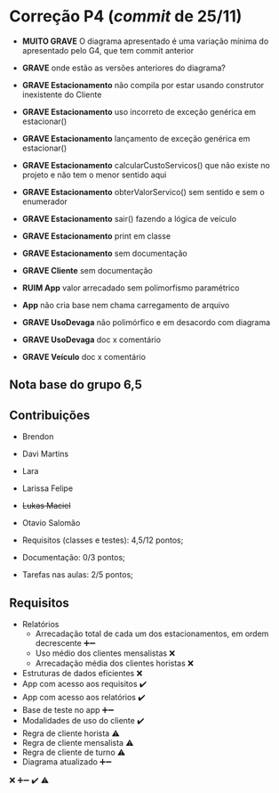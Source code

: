 # Correção P4 (_commit_ de 25/11)

  - **MUITO GRAVE** O diagrama apresentado é uma variação mínima do apresentado pelo G4, que tem commit anterior
  - **GRAVE** onde estão as versões anteriores do diagrama?

  - **GRAVE Estacionamento** não compila por estar usando construtor inexistente do Cliente
  - **GRAVE Estacionamento** uso incorreto de exceção genérica em estacionar()
  - **GRAVE Estacionamento** lançamento de exceção genérica em estacionar()
  - **GRAVE Estacionamento** calcularCustoServicos() que não existe no projeto e não tem o menor sentido aqui
  - **GRAVE Estacionamento** obterValorServico() sem sentido e sem o enumerador 
  - **GRAVE Estacionamento** sair() fazendo a lógica de veículo 
  - **GRAVE Estacionamento** print em classe
  - **GRAVE Estacionamento** sem documentação
  - **GRAVE Cliente** sem documentação
  - **RUIM App** valor arrecadado sem polimorfismo paramétrico
  - **App** não cria base nem chama carregamento de arquivo
  - **GRAVE UsoDevaga** não polimórfico e em desacordo com diagrama
  - **GRAVE UsoDevaga** doc x comentário
  - **GRAVE Veículo** doc x comentário

## Nota base do grupo 6,5

## Contribuições

  - Brendon
  - Davi Martins 
  - Lara 
  - Larissa Felipe
  - ~~Lukas Maciel~~
  - Otavio Salomão
  
  - Requisitos (classes e testes): 4,5/12 pontos;
  - Documentação: 0/3 pontos;
  - Tarefas nas aulas: 2/5 pontos;
  

## Requisitos

  - Relatórios
    - Arrecadação total de cada um dos estacionamentos, em ordem decrescente ➕➖
    - Uso médio dos clientes mensalistas ❌
    - Arrecadação média dos clientes horistas ❌
  - Estruturas de dados eficientes ❌
  - App com acesso aos requisitos ✔️
  - App com acesso aos relatórios  ✔️
  - Base de teste no app ➕➖
  - Modalidades de uso do cliente ✔️
  - Regra de cliente horista ⚠️
  - Regra de cliente mensalista ⚠️
  - Regra de cliente de turno ⚠️
  - Diagrama atualizado ➕➖ 

  
❌
➕➖
✔️
⚠️